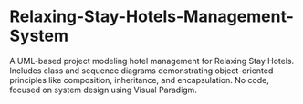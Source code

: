 # Relaxing-Stay-Hotels-Management-System
A UML-based project modeling hotel management for Relaxing Stay Hotels. Includes class and sequence diagrams demonstrating object-oriented principles like composition, inheritance, and encapsulation. No code, focused on system design using Visual Paradigm.
